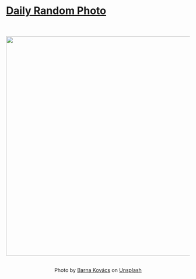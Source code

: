 # [Daily Random Photo](https://www.dailyrandomphoto.com/)

<div align="center">
  <br>
  <br>
  <a href="https://www.dailyrandomphoto.com/p/2023/2023-06-27/"><img src="https://images.unsplash.com/photo-1685260841492-b3dd24811b35?crop=entropy&cs=tinysrgb&fit=max&fm=jpg&ixid=M3w3NzUwOHwwfDF8cmFuZG9tfHx8fHx8fHx8MTY4NzgyNjM3OHw&ixlib=rb-4.0.3&q=80&w=1080" width="600px"></a>
  <br>
  <br>
  <p class="has-text-grey">Photo by <a href="https://unsplash.com/@barnikakovacs?utm_source=Daily%20Random%20Photo&amp;utm_medium=referral" target="_blank" rel="noopener noreferrer">Barna Kovács</a> on <a href="https://unsplash.com/photos/zgGPvJM7A98?utm_source=Daily%20Random%20Photo&amp;utm_medium=referral" target="_blank" rel="noopener noreferrer">Unsplash</a></p>
</div>
